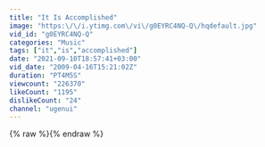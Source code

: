 ```yaml
---
title: "It Is Accomplished"
image: "https:\/\/i.ytimg.com\/vi\/g0EYRC4NQ-Q\/hqdefault.jpg"
vid_id: "g0EYRC4NQ-Q"
categories: "Music"
tags: ["it","is","accomplished"]
date: "2021-09-10T18:57:41+03:00"
vid_date: "2009-04-16T15:21:02Z"
duration: "PT4M5S"
viewcount: "226370"
likeCount: "1195"
dislikeCount: "24"
channel: "ugenui"
---
```

{% raw %}{% endraw %}
